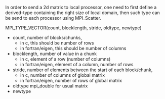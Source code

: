 In order to send a 2d matrix to local processor, one need to first define a derived-type containing the right size of local domain, then such type can be send to each processor using MPI_Scatter.

MPI\_TYPE\_VECTOR(count, blocklength, stride, oldtype, newtype)
* count, number of blocks/chunks, 
   * in c, this should be number of rows
   * in fortran/eigen, this should be number of columns
* blocklength, number of value in a chunk
   * in c, element of a row (number of columns)
   * in fortran/eigen, element of a column, number of rows
* stride, number of elements between the start of each block/chunk, 
   * in c, number of columns of global matrix
   * in fortran/eigen, number of rows of global matrix 
* oldtype  mpi_double for usual matrix
* newtype  
